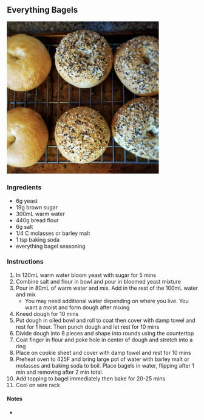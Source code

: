 ## Everything Bagels
<img src="../img/bagels_01.jpg" alt="Everything bagels" width="400"/>

### Ingredients
- 6g yeast
- 19g brown sugar 
- 300mL warm water
- 440g bread flour
- 6g salt
- 1/4 C molasses or barley malt
- 1 tsp baking soda
- everything bagel seasoning

### Instructions
1. In 120mL warm water bloom yeast with sugar for 5 mins
2. Combine salt and flour in bowl and pour in bloomed yeast mixture
3. Pour in 80mL of warm water and mix. Add in the rest of the 100mL water and mix
    - You may need additional water depending on where you live. You want a moist and form dough after mixing
4. Kneed dough for 10 mins
5. Put dough in oiled bowl and roll to coat then cover with damp towel and rest for 1 hour. Then punch dough and let rest for 10 mins
6. Divide dough into 8 pieces and shape into rounds using the countertop
7. Coat finger in flour and poke hole in center of dough and stretch into a ring
8. Place on cookie sheet and cover with damp towel and rest for 10 mins
9. Preheat oven to 425F and bring large pot of water with barley malt or molasses and baking soda to boil. Place bagels in water, flipping after 1 min and removing after 2 min total. 
10. Add topping to bagel immediately then bake for 20-25 mins
11. Cool on wire rack

#### Notes
- 